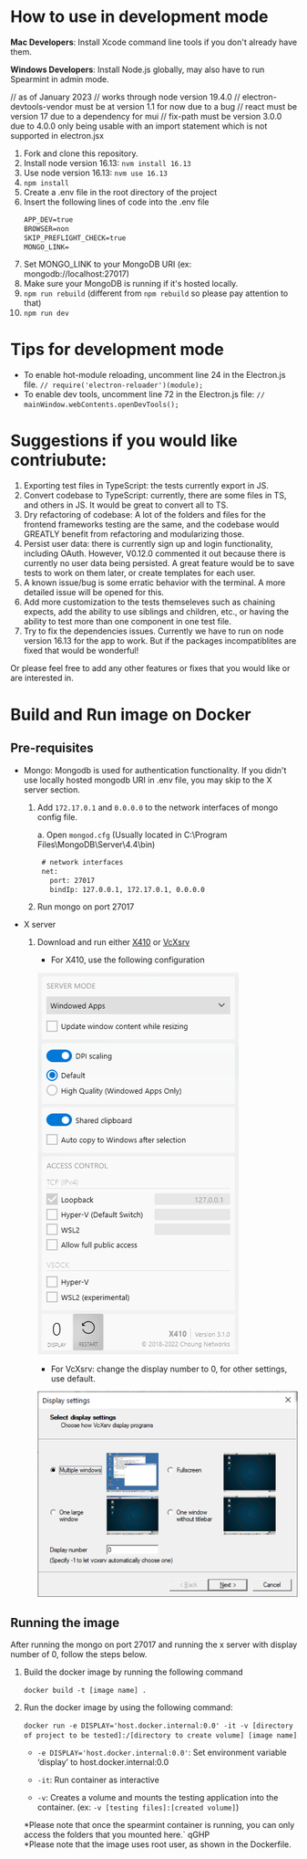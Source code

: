 # How to use in development mode

**Mac Developers**: Install Xcode command line tools if you don't already have them. 

**Windows Developers**: Install Node.js globally, may also have to run Spearmint in admin mode. 

// as of January 2023
// works through node version 19.4.0
// electron-devtools-vendor must be at version 1.1 for now due to a bug
// react must be version 17 due to a dependency for mui
// fix-path must be version 3.0.0 due to 4.0.0 only being usable with an import statement which is not supported in electron.jsx

1. Fork and clone this repository.
2. Install node version 16.13: ```nvm install 16.13```
3. Use node version 16.13: ```nvm use 16.13```
4. ```npm install```
5. Create a .env file in the root directory of the project
6. Insert the following lines of code into the .env file
    ```
    APP_DEV=true
    BROWSER=non
    SKIP_PREFLIGHT_CHECK=true
    MONGO_LINK=
    ```
7. Set MONGO_LINK to your MongoDB URI (ex: mongodb://localhost:27017)
8. Make sure your MongoDB is running if it's hosted locally. 
9. ```npm run rebuild``` (different from `npm rebuild` so please pay attention to that)
10. ```npm run dev```

# Tips for development mode

- To enable hot-module reloading, uncomment line 24 in the Electron.js file.
        ```// require('electron-reloader')(module);```
- To enable dev tools, uncomment line 72 in the Electron.js file:
        ```// mainWindow.webContents.openDevTools();```


# Suggestions if you would like contriubute: 
1. Exporting test files in TypeScript: the tests currently export in JS. 
2. Convert codebase to TypeScript: currently, there are some files in TS, and others in JS. It would be great to convert all to TS.  
3. Dry refactoring of codebase: A lot of the folders and files for the frontend frameworks testing are the same, and the codebase would GREATLY benefit from refactoring and modularizing those. 
4. Persist user data: there is currently sign up and login functionality, including OAuth. However, V0.12.0 commented it out because there is currently no user data being persisted. A great feature would be to save tests to work on them later, or create templates for each user. 
5. A known issue/bug is some erratic behavior with the terminal. A more detailed issue will be opened for this. 
6. Add more customization to the tests themseleves such as chaining expects, add the ability to use siblings and children, etc., or having the ability to test more than one component in one test file.
7. Try to fix the dependencies issues. Currently we have to run on node version 16.13 for the app to work. But if the packages incompatiblites are fixed that would be wonderful! 

Or please feel free to add any other features or fixes that you would like or are interested in. 



# Build and Run image on Docker

## Pre-requisites 
- Mongo: Mongodb is used for authentication functionality. If you didn't use locally hosted mongodb URI in .env file, you may skip to the X server section. 

    1. Add `172.17.0.1` and `0.0.0.0` to the network interfaces of mongo config file.

        a. Open `mongod.cfg` (Usually located in C:\Program Files\MongoDB\Server\4.4\bin)

            # network interfaces
            net:
              port: 27017
              bindIp: 127.0.0.1, 172.17.0.1, 0.0.0.0

     2. Run mongo on port 27017

- X server

    1. Download and run either [X410](https://x410.dev/) or [VcXsrv](https://sourceforge.net/projects/vcxsrv/)

        * For X410, use the following configuration

        ![x410 with display = 0](/public/x410.png)

        * For VcXsrv: change the display number to 0, for other settings, use default. 

        ![VcXsrv with display = 0](/public/VcXsrv.png)


## Running the image 
After running the mongo on port 27017 and running the x server with display number of 0, follow the steps below. 

1. Build the docker image by running the following command

    `docker build -t [image name] .`

2. Run the docker image by using the following command: 

    `docker run -e DISPLAY='host.docker.internal:0.0' -it -v [directory of project to be tested]:/[directory to create volume] [image name]`

    - `-e DISPLAY='host.docker.internal:0.0'`: Set environment variable ‘display’ to host.docker.internal:0.0 

    - `-it`: Run container as interactive

    - `-v`: Creates a volume and mounts the testing application into the container. (ex: `-v [testing files]:[created volume]`)

    *Please note that once the spearmint container is running, you can only access the folders that you mounted here.`  qGHP\
*Please note that the image uses root user, as shown in the Dockerfile.
    
